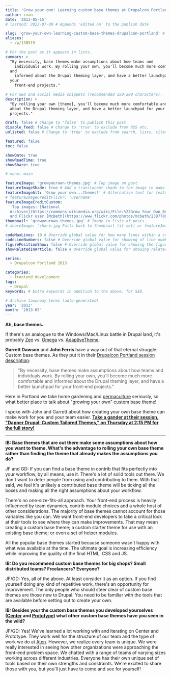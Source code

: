```yaml
---
title: 'Grow your own: Learning custom base themes at Drupalcon Portland'
author: ivan
date: '2013-05-15'
# lastmod: 2022-07-09 # Appends 'edited on' to the publish date

slug: 'grow-your-own-learning-custom-base-themes-drupalcon-portland' # Recommended length is 3 to 5 words.
aliases:
  - /p/130515

# For the post as it appears in lists.
summary: >
  "By necessity, base themes make assumptions about how teams and
    individuals work. By rolling your own, you'll become much more comfortable
  and
    informed about the Drupal theming layer, and have a better launchpad for
  your
    front-end projects."

# For SEO and social media snippets (recommended 150-200 characters).
description: >
  "By rolling your own [theme], you'll become much more comfortable and informed
  about the Drupal theming layer, and have a better launchpad for your front-end
  projects."

draft: false # Change to 'false' to publish this post.
disable_feed: false # Change to 'true' to exclude from RSS etc.
unlisted: false # Change to 'true' to exclude from search, lists, sitemaps, and feeds.

featured: false
toc: false

showDate: true
showReadTime: true
showShare: true

# menu: main

featureImage: 'growyourown-themes.jpg' # Top image on post.
featureImageShade: true # Add a translucent shade to the image to make overlaid text easier to read.
featureImageAlt: 'Grow your own...themes!' # Alternative text for featured image.
# featureImageCreditFlickr: 'username'
featureImageCreditCustom:
  'Top images: [National
  Archives](https://commons.wikimedia.org/wiki/File:%22Grow_Your_Own_Be_Sure%22_-_NARA_-_513660.jpg)
  and Flickr user [McBeth](https://www.flickr.com/photos/mcbeth/23877066).'
thumbnail: 'growyourown-themes.jpg' # Image in lists of posts.
# shareImage: 'share.jpg Falls back to thumbnail (if set) or featureImage.

codeMaxLines: 10 # Override global value for how many lines within a code block before auto-collapsing.
codeLineNumbers: false # Override global value for showing of line numbers within code block.
figurePositionShow: false # Override global value for showing the figure label.
showRelatedInArticle: false # Override global value for showing related posts in this series at the end of the content.

series:
  - Drupalcon Portland 2013

categories:
  - frontend development
tags:
  - Drupal
keywords: # Extra keywords in addition to the above, for SEO.

# Archive taxonomy terms (auto-generated)
year: '2013'
month: '2013-05'
---
```


**Ah, base themes.**

If there's an analogue to the Windows/Mac/Linux battle in Drupal land, it's
probably [Zen](https://www.drupal.org/project/zen) vs.
[Omega](https://www.drupal.org/project/omega) vs.
[AdaptiveTheme](https://www.drupal.org/project/adaptivetheme).

**Garrett Dawson** and **John Ferris** have a way out of that eternal struggle:
Custom base themes. As they put it in their
[Drupalcon Portland session description](https://portland2013.drupal.org/node/3043.html):

> "By necessity, base themes make assumptions about how teams and individuals
> work. By rolling your own, you'll become much more comfortable and informed
> about the Drupal theming layer, and have a better launchpad for your front-end
> projects."

Here in Portland we take home gardening and
[permaculture](https://en.wikipedia.org/wiki/Permaculture) seriously, so what
better place to talk about "growing your own" custom base theme!

I spoke with John and Garrett about how creating your own base theme can make
work for you and your team easier.
[**Take a gander at their session, "Dapper Drupal: Custom Tailored Themes," on Thursday at 2:15 PM for the full story!**](https://portland2013.drupal.org/node/3043.html)

---

**IB: Base themes that are out there make some assumptions about how you want to
theme. What's the advantage to rolling your own base theme rather than finding
the theme that already makes the assumptions you do?**

JF and GD: If you can find a base theme in contrib that fits perfectly into your
workflow, by all means, use it. There's a lot of solid tools out there. We don't
want to deter people from using and contributing to them. With that said, we
feel it's unlikely a contributed base theme will be ticking all the boxes and
making all the right assumptions about your workflow.

There's no one-size-fits-all approach. Your front-end process is heavily
influenced by team dynamics, contrib module choices and a whole host of other
considerations. The majority of base themes cannot account for those variables
like you can. We want front-end developers to take a critical look at their
tools to see where they can make improvements. That may mean creating a custom
base theme; a custom starter theme for use with an existing base theme; or even
a set of helper modules.

All the popular base themes started because someone wasn't happy with what was
available at the time. The ultimate goal is increasing efficiency while
improving the quality of the final HTML, CSS and JS.

**IB: Do you recommend custom base themes for big shops? Small distributed
teams? Freelancers? Everyone?**

JF/GD: Yes, all of the above. At least consider it as an option. If you find
yourself doing any kind of repetitive work, there's an opportunity for
improvement. The only people who should steer clear of custom base themes are
those new to Drupal. You need to be familiar with the tools that are available
before setting out to create your own.

**IB: Besides your the custom base themes you developed yourselves
([Center](https://www.drupal.org/project/center) and
[Prototype](https://www.drupal.org/project/prototype)) what other custom base
themes have you seen in the wild?**

JF/GD: Yes! We've learned a lot working with and iterating on Center and
Prototype. They work well for the structure of our team and the type of work we
do at [Aten](https://atendesigngroup.com/). However, we realize every team is
unique. We were really interested in seeing how other organizations were
approaching the front-end problem space. We chatted with a range of teams of
varying sizes working across different industries. Everyone has their own unique
set of tools based on their own strengths and constraints. We're excited to
share those with you, but you'll just have to come and see for yourself!
